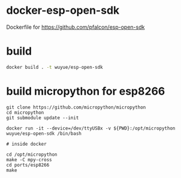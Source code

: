 # docker-esp-open-sdk
Dockerfile for https://github.com/pfalcon/esp-open-sdk

# build

```bash
docker build . -t wuyue/esp-open-sdk
```

# build micropython for esp8266

```
git clone https://github.com/micropython/micropython
cd micropython
git submodule update --init

docker run -it --device=/dev/ttyUSBx -v ${PWD}:/opt/micropython wuyue/esp-open-sdk /bin/bash

# inside docker

cd /opt/micropython
make -C mpy-cross
cd ports/esp8266
make
```